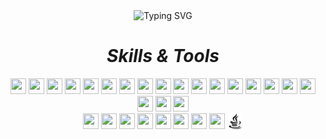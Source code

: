 <div align="center">
  <img src="https://readme-typing-svg.demolab.com?font=Zhi+Mang+Xing&size=30&duration=4000&pause=1000&color=000000&center=true&vCenter=true&width=435&lines=%E5%97%A8%EF%BC%81%E6%AC%A2%E8%BF%8E%E6%9D%A5%E5%88%B0%E6%88%91%E7%9A%84+GitHub+%F0%9F%91%8B;%E6%AC%A2%E8%BF%8E%E8%AE%BF%E9%97%AE%E6%88%91%E7%9A%84%E4%B8%AA%E4%BA%BA%E5%8D%9A%E5%AE%A2%EF%BC%9Axxrbear.cn;%E6%88%91%E7%9A%84%E6%8A%80%E6%9C%AF%E6%96%87%E6%A1%A3%3A+xdrr.me;%E6%9C%9F%E5%BE%85%E6%82%A8%E7%9A%84%E5%B0%8F%E6%98%9F%E6%98%9F" alt="Typing SVG" />
</div>

<h1 align="center"><i>Skills & Tools</i></h1>

<div align="center">
  <img height="25" width="25" src="https://cdn.jsdelivr.net/npm/simple-icons@v7/icons/ubuntu.svg" />
  <img height="25" width="25" src="https://cdn.jsdelivr.net/npm/simple-icons@v7/icons/macos.svg" />
  <img height="25" width="25" src="https://cdn.jsdelivr.net/npm/simple-icons@v7/icons/windows11.svg" />
 
  <img height="25" width="25" src="https://cdn.jsdelivr.net/npm/simple-icons@v7/icons/mysql.svg" />
  <img height="25" width="25" src="https://cdn.jsdelivr.net/npm/simple-icons@v7/icons/postgresql.svg" />
  <img height="25" width="25" src="https://cdn.jsdelivr.net/npm/simple-icons@v7/icons/redis.svg" />
  <img height="25" width="25" src="https://cdn.jsdelivr.net/npm/simple-icons@v7/icons/git.svg" />
  <img height="25" width="25" src="https://cdn.jsdelivr.net/npm/simple-icons@v7/icons/docker.svg" />
  <img height="25" width="25" src="https://cdn.jsdelivr.net/npm/simple-icons@v7/icons/kubernetes.svg" />
  <img height="25" width="25" src="https://cdn.jsdelivr.net/npm/simple-icons@v7/icons/rabbitmq.svg" />
  <img height="25" width="25" src="https://cdn.jsdelivr.net/npm/simple-icons@v7/icons/elasticsearch.svg" />

  <img height="25" width="25" src="https://cdn.jsdelivr.net/npm/simple-icons@v7/icons/react.svg" />
  <img height="25" width="25" src="https://cdn.jsdelivr.net/npm/simple-icons@v7/icons/fastapi.svg" />
  <img height="25" width="25" src="https://cdn.jsdelivr.net/npm/simple-icons@v7/icons/django.svg" />
  <img height="25" width="25" src="https://cdn.jsdelivr.net/npm/simple-icons@v7/icons/spring.svg"/>
  <img height="25" width="25" src="https://cdn.jsdelivr.net/npm/simple-icons@v7/icons/springboot.svg"/>

  <img height="25" width="25" src="https://cdn.jsdelivr.net/npm/simple-icons@v7/icons/visualstudiocode.svg" />
  <img height="25" width="25" src="https://cdn.jsdelivr.net/npm/simple-icons@v7/icons/vim.svg" />
  <img height="25" width="25" src="https://cdn.jsdelivr.net/npm/simple-icons@v7/icons/vite.svg" />
  <img height="25" width="25" src="https://cdn.jsdelivr.net/npm/simple-icons@v7/icons/celery.svg" />
</div>

<div align="center">

  <img height="25" width="25" src="https://cdn.jsdelivr.net/npm/simple-icons@v7/icons/python.svg" />
  <img height="25" width="25" src="https://cdn.jsdelivr.net/npm/simple-icons@v7/icons/c.svg" />
  <img height="25" width="25" src="https://cdn.jsdelivr.net/npm/simple-icons@v7/icons/javascript.svg"/>
  <img height="25" width="25" src="https://cdn.jsdelivr.net/npm/simple-icons@v7/icons/typescript.svg"/>
  <img height="25" width="25" src="https://cdn.jsdelivr.net/npm/simple-icons@v7/icons/html5.svg" />
  <img height="25" width="25" src="https://cdn.jsdelivr.net/npm/simple-icons@v7/icons/css3.svg" />
  <img height="25" width="25" src="https://cdn.jsdelivr.net/npm/simple-icons@v7/icons/go.svg"/>
  <img height="25" width="25" src="https://cdn.jsdelivr.net/npm/simple-icons@v7/icons/rust.svg"/>
  <img height="25" width="25" src="https://raw.githubusercontent.com/xxrBear/image/master/blog/icons8-java咖啡杯徽标-500.svg"/>

</div>
